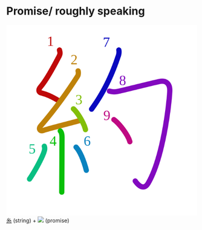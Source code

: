 # Promise/ roughly speaking
![7d04](../kanji-colorize/7d04.svg)
[糸](糸.md) (string) + ![](http://www.kanjidamage.com/assets/radsmall/promise-22ddc43c1a8e7119d98bf98918718bf130e8b86a4da41df71e5d1d38f2021737.jpg) (promise)